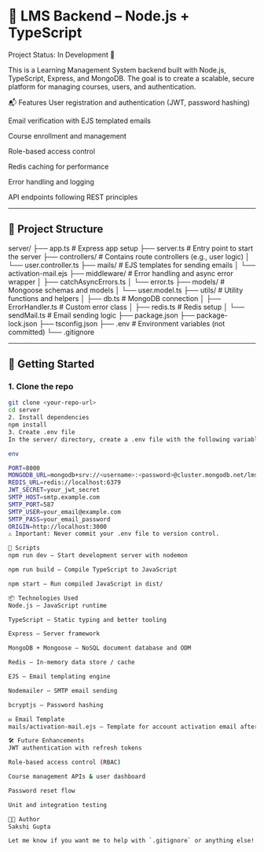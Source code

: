 # 📘 LMS Backend – Node.js + TypeScript
Project Status: In Development 🚧

This is a Learning Management System backend built with Node.js, TypeScript, Express, and MongoDB.
The goal is to create a scalable, secure platform for managing courses, users, and authentication.

📬 Features
User registration and authentication (JWT, password hashing)

Email verification with EJS templated emails

Course enrollment and management

Role-based access control

Redis caching for performance

Error handling and logging

API endpoints following REST principles


---

## 📁 Project Structure

server/
├── app.ts # Express app setup
├── server.ts # Entry point to start the server
├── controllers/ # Contains route controllers (e.g., user logic)
│ └── user.controller.ts
├── mails/ # EJS templates for sending emails
│ └── activation-mail.ejs
├── middleware/ # Error handling and async error wrapper
│ ├── catchAsyncErrors.ts
│ └── error.ts
├── models/ # Mongoose schemas and models
│ └── user.model.ts
├── utils/ # Utility functions and helpers
│ ├── db.ts # MongoDB connection
│ ├── ErrorHandler.ts # Custom error class
│ ├── redis.ts # Redis setup
│ └── sendMail.ts # Email sending logic
├── package.json
├── package-lock.json
├── tsconfig.json
├── .env # Environment variables (not committed)
└── .gitignore

---

## 🚀 Getting Started

### 1. Clone the repo

```bash
git clone <your-repo-url>
cd server
2. Install dependencies
npm install
3. Create .env file
In the server/ directory, create a .env file with the following variables:

env

PORT=8000
MONGODB_URL=mongodb+srv://<username>:<password>@cluster.mongodb.net/lms
REDIS_URL=redis://localhost:6379
JWT_SECRET=your_jwt_secret
SMTP_HOST=smtp.example.com
SMTP_PORT=587
SMTP_USER=your_email@example.com
SMTP_PASS=your_email_password
ORIGIN=http://localhost:3000
⚠️ Important: Never commit your .env file to version control.

🧪 Scripts
npm run dev – Start development server with nodemon

npm run build – Compile TypeScript to JavaScript

npm start – Run compiled JavaScript in dist/

📦 Technologies Used
Node.js – JavaScript runtime

TypeScript – Static typing and better tooling

Express – Server framework

MongoDB + Mongoose – NoSQL document database and ODM

Redis – In-memory data store / cache

EJS – Email templating engine

Nodemailer – SMTP email sending

bcryptjs – Password hashing

✉️ Email Template
mails/activation-mail.ejs – Template for account activation email after user registration

🛠 Future Enhancements
JWT authentication with refresh tokens

Role-based access control (RBAC)

Course management APIs & user dashboard

Password reset flow

Unit and integration testing

👩‍💻 Author
Sakshi Gupta

Let me know if you want me to help with `.gitignore` or anything else!








